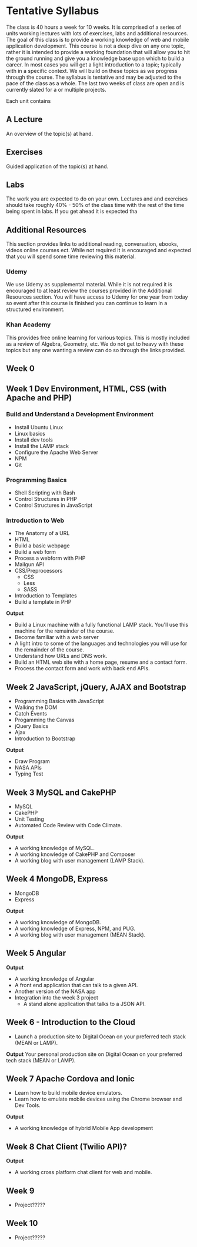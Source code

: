 # Tentative Syllabus
The class is 40 hours a week for 10 weeks. It is comprised of a series of units working lectures with lots of exercises, labs and additional resources. The goal of this class is to provide a working knowledge of web and mobile application development. This course is not a deep dive on any one topic, rather it is intended to provide a working foundation that will allow you to hit the ground running and give you a knowledge base upon which to build a career. In most cases you will get a light introduction to a topic; typically with in a specific context. We will build on these topics as we progress through the course. The syllabus is tentative and may be adjusted to the pace of the class as a whole. The last two weeks of class are open and is currently slated for a or multiple projects.

Each unit contains

## A Lecture
An overview of the topic(s) at hand.

## Exercises
Guided application of the topic(s) at hand.

## Labs
The work you are expected to do on your own. Lectures and and exercises should take roughly 40% - 50% of the class time with the rest of the time being spent in labs. If you get ahead it is expected tha

## Additional Resources
This section provides links to additional reading, conversation, ebooks, videos online courses ect. While not required it is encouraged and expected that you will spend some time reviewing this material.

### Udemy
We use Udemy as supplemental material. While it is not required it is encouraged to at least review the courses provided in the Additional Resources section. You will have access to Udemy for one year from today so event after this course is finished you can continue to learn in a structured environment.

### Khan Academy
This provides free online learning for various topics. This is mostly included as a review of Algebra, Geometry, etc. We do not get to heavy with these topics but any one wanting a review can do so through the links provided.

## Week 0

## Week 1 Dev Environment, HTML, CSS (with Apache and PHP)

### Build and Understand a Development Environment
* Install Ubuntu Linux
* Linux basics
* Install dev tools
* Install the LAMP stack
* Configure the Apache Web Server
* NPM
* Git

### Programming Basics
* Shell Scripting with Bash
* Control Structures in PHP
* Control Structures in JavaScript

### Introduction to Web
* The Anatomy of a URL
* HTML
 * Build a basic webpage
 * Build a web form
 * Process a webform with PHP
 * Mailgun API
* CSS/Preprocessors
  * CSS
  * Less
  * SASS
* Introduction to Templates
 * Build a template in PHP

**Output**
* Build a Linux machine with a fully functional LAMP stack. You'll use this machine for the remainder of the course.
* Become familiar with a web server
* A light intro to some of the languages and technologies you will use for the remainder of the course.
* Understand how URLs and DNS work.
* Build an HTML web site with a home page, resume and a contact form.
* Process the contact form and work with back end APIs.

## Week 2 JavaScript, jQuery, AJAX and Bootstrap
* Programming Basics with JavaScript
* Walking the DOM
* Catch Events
* Progamming the Canvas
* jQuery Basics
* Ajax
* Introduction to Bootstrap

**Output**
* Draw Program
* NASA APIs
* Typing Test

## Week 3 MySQL and CakePHP
* MySQL
* CakePHP
* Unit Testing
* Automated Code Review with Code Climate.

**Output**
* A working knowledge of MySQL.
* A working knowledge of CakePHP and Composer
* A working blog with user management (LAMP Stack).

## Week 4 MongoDB, Express
* MongoDB
* Express

**Output**
* A working knowledge of MongoDB.
* A working knowledge of Express, NPM, and PUG.
* A working blog with user management (MEAN Stack).

## Week 5 Angular

**Output**
* A working knowledge of Angular
* A front end application that can talk to a given API.
* Another version of the NASA app
* Integration into the week 3 project
  * A stand alone application that talks to a JSON API.

## Week 6 - Introduction to the Cloud
* Launch a production site to Digital Ocean on your preferred tech stack (MEAN or LAMP).

**Output**
Your personal production site on Digital Ocean on your preferred tech stack (MEAN or LAMP).

## Week 7 Apache Cordova and Ionic
* Learn how to build mobile device emulators.
* Learn how to emulate mobile devices using the Chrome browser and Dev Tools.

**Output**
* A working knowledge of hybrid Mobile App development

##  Week 8 Chat Client (Twilio API)?

**Output**
* A working cross platform chat client for web and mobile.

##  Week 9
* Project?????

##  Week 10
* Project?????
